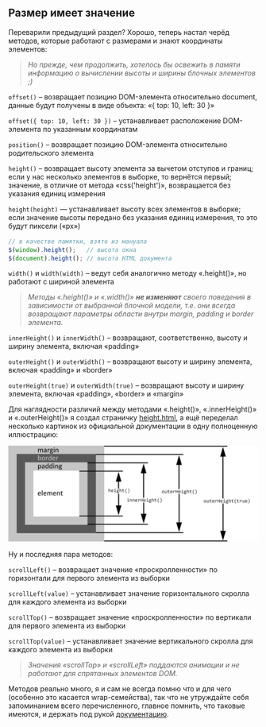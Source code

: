 ## Размер имеет значение

Переварили предыдущий раздел? Хорошо, теперь настал черёд методов, которые работают с размерами и знают координаты элементов:

> _Но прежде, чем продолжить, хотелось бы освежить в памяти информацию о вычислении высоты и ширины блочных элементов ;)_

`offset()` – возвращает позицию DOM-элемента относительно document, данные будут получены в виде объекта: «{ top: 10, left: 30 }»

`offset({ top: 10, left: 30 })` – устанавливает расположение DOM-элемента по указанным координатам

`position()` – возвращает позицию DOM-элемента относительно родительского элемента

`height()` – возвращает высоту элемента за вычетом отступов и границ; если у нас несколько элементов в выборке, то вернётся первый; значение, в отличие от метода «css('height')», возвращается без указания единиц измерения

`height(height)` — устанавливает высоту всех элементов в выборке; если значение высоты передано без указания единиц измерения, то это будут пиксели («px»)

  ```javascript
// в качестве памятки, взято из мануала
$(window).height();   // высота окна
$(document).height(); // высота HTML документа
```

`width()` и `width(width)` – ведут себя аналогично методу «.height()», но работают с шириной элемента

> _Методы «.height()» и «.width()» **не изменяют** своего поведения в зависимости от выбранной блочной модели, т.е. они всегда возвращают параметры области внутри margin, padding и border элемента._

`innerHeight()` и `innerWidth()` – возвращают, соответственно, высоту и ширину элемента, включая «padding»

`outerHeight()` и `outerWidth()` – возвращают высоту и ширину элемента, включая «padding» и «border»

`outerHeight(true)` и `outerWidth(true)` – возвращают высоту и ширину элемента, включая «padding», «border» и «margin»

Для наглядности различий между методами «.height()», «.innerHeight()» и «.outerHeight()» я создал страничку [height.html](http://anton.shevchuk.name/book/code/height.html), а ещё переделал несколько картинок из официальной документации в одну полноценную иллюстрацию:

![блочная модель](/assets/img/box.png)

Ну и последняя пара методов:

`scrollLeft()` – возвращает значение «проскролленности» по горизонтали для первого элемента из выборки

`scrollLeft(value)` – устанавливает значение горизонтального скролла для каждого элемента из выборки

`scrollTop()` – возвращает значение «проскролленности» по вертикали для первого элемента из выборки

`scrollTop(value)` – устанавливает значение вертикального скролла для каждого элемента из выборки

> _Значения «scrollTop» и «scrollLeft» поддаются анимации и не работают для спрятанных элементов DOM._

Методов реально много, я и сам не всегда помню что и для чего (особенно это касается wrap-семейства), так что не утруждайте себя запоминанием всего перечисленного, главное помнить, что таковые имеются, и держать под рукой [документацию](http://api.jquery.com/category/manipulation/).
